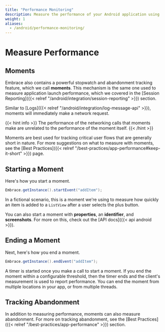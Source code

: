 ```yaml
---
title: "Performance Monitoring"
description: Measure the performance of your Android application using Embrace
weight: 1
aliases:
  - /android/performance-monitoring/
---
```


# Measure Performance

## Moments

Embrace also contains a powerful stopwatch and abandonment tracking feature, which we call **moments**.
This mechanism is the same one used to measure application launch performance, which we covered in the [Session Reporting]({{< relref "/android/integration/session-reporting" >}}) section.

Similar to [Logs]({{< relref "/android/integration/log-message-api" >}}), moments will immediately make a network request.

{{< hint info >}}
The performance of the networking calls that moments make are unrelated to the performance of the moment itself.
{{< /hint >}}

Moments are best used for tracking critical user flows that are generally short in nature.
For more suggestions on what to measure with moments, see the [Best Practices]({{< relref "/best-practices/app-performance#keep-it-short" >}}) page.

## Starting a Moment

Here's how you start a moment.

```java
Embrace.getInstance().startEvent("addItem");
```

In a fictional scenario, this is a moment we're using to measure how quickly an item is added to a `ListView` after a user selects the plus button.

You can also start a moment with **properties**, an **identifier**, and **screenshots**.
For more on this, check out the [API docs]({{< api android >}}).


## Ending a Moment

Next, here's how you end a moment.

```java
Embrace.getInstance().endEvent("addItem");
```

A timer is started once you make a call to start a moment.
If you end the moment within a configurable threshold, then the timer ends and the client's measurement is used to report performance.
You can end the moment from multiple locations in your app, or from multiple threads.

## Tracking Abandonment

In addition to measuring performance, moments can also measure abandonment.
For more on tracking abandonment, see the [Best Practices]({{< relref "/best-practices/app-performance" >}}) section.

